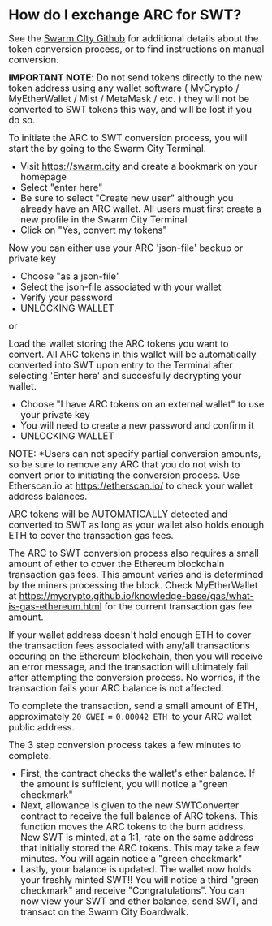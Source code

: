 # How do I exchange ARC for SWT?
<p dir="ltr"><span style="font-size: large;">See the <a href="https://github.com/swarmcity/sc-token/blob/master/token-exchange-miniwhitepaper.md#options-for-exchanging-my-tokens">Swarm CIty Github</a> for additional details about the token conversion process, or to find instructions on manual conversion.</span></p>
<p dir="ltr"><span style="font-size: large;"><strong>IMPORTANT NOTE</strong>: D<span>o not send tokens directly to the new token address using any wallet software ( MyCrypto / MyEtherWallet / Mist / MetaMask / etc. ) they will not be converted to SWT tokens this way, and will be lost if you do so.</span></span></p>
<p dir="ltr"><span><span style="font-size: large;">To initiate the ARC to SWT conversion process, you will start the by going to the Swarm City Terminal.</span></span></p>
<ul>
<li><span style="font-size: large;"><span id="docs-internal-guid-4d47cc0a-f6ab-4d13-8d5b-fc4b9901a289"><span>Visit </span><span><a href="https://swarm.city">https://swarm.city</a>&nbsp;and create a bookmark on your homepage</span></span></span></li>
<li><span style="font-size: large;"><span id="docs-internal-guid-4d47cc0a-f6ab-4d13-8d5b-fc4b9901a289"><span>Select "enter here"</span></span></span></li>
<li><span style="font-size: large;">Be sure to select "Create new user" although you already have an ARC wallet. All users must first create a new profile in the Swarm City Terminal</span></li>
<li><span style="font-size: large;">Click on "Yes, convert my tokens"</span></li>
</ul>
<p><span style="font-size: large;">Now you can either use your ARC 'json-file' backup or private key</span></p>
<ul>
<li><span style="font-size: large;">Choose "as a json-file"</span></li>
<li><span style="font-size: large;">Select the json-file associated with your wallet</span></li>
<li><span style="font-size: large;">Verify your password</span></li>
<li><span style="font-size: large;">UNLOCKING WALLET</span></li>
</ul>
<p><span style="font-size: large;">or</span></p>
<p><span style="font-size: large;">Load the wallet storing the ARC tokens you want to convert. All ARC tokens in this wallet will be automatically converted into SWT upon entry to the Terminal after selecting 'Enter here' and succesfully decrypting your wallet.</span></p>
<ul>
<li><span style="font-size: large;">Choose "I have ARC tokens on an external wallet" to use your private key</span></li>
<li><span style="font-size: large;">You will need to create a new password and confirm it</span></li>
<li><span style="font-size: large;">UNLOCKING WALLET</span></li>
</ul>
<p><span style="font-size: large;">NOTE: *Users can not specify partial conversion amounts, so be sure to remove any ARC that you do not wish to convert prior to initiating the conversion process. Use Etherscan.io at&nbsp;<a href="https://etherscan.io/">https://etherscan.io/</a> to check your wallet address balances.</span></p>
<p><span style="font-size: large;">ARC tokens will be AUTOMATICALLY detected and converted to SWT as long as your wallet also holds enough ETH to cover the transaction gas fees.</span></p>
<p><span style="font-size: large;">The ARC to SWT conversion process also requires a small amount of ether to cover the Ethereum blockchain transaction gas fees. This amount varies and is determined by the miners processing the block. Check&nbsp;MyEtherWallet at&nbsp;<a href="https://myetherwallet.github.io/knowledge-base/gas/what-is-gas-ethereum.html">https://mycrypto.github.io/knowledge-base/gas/what-is-gas-ethereum.html</a>&nbsp;for the current transaction gas fee amount.</span></p>
<p><span style="font-size: large;">If your wallet address doesn't hold enough ETH to cover the transaction fees associated with any/all transactions occuring on the Ethereum blockchain, then you will receive an error message, and the transaction will ultimately fail after attempting the conversion process. No worries, if the transaction fails your ARC balance is not affected.&nbsp;</span></p>
<p><span style="font-size: large;">To complete the transaction, send a small amount of ETH, approximately <code>20 GWEI</code><span>&nbsp;=&nbsp;</span><code>0.00042 ETH </code></span><span style="font-size: large;">to your ARC wallet public address. </span></p>
<p><span style="font-size: large;">The 3 step conversion process takes a few minutes to complete.</span></p>
<ul>
<li><span style="font-size: large;">First, the contract checks the wallet's ether balance. If the amount is sufficient, you will notice a "green checkmark"&nbsp;</span></li>
<li><span style="font-size: large;">Next, allowance is given to the new SWTConverter contract to receive the full balance of ARC tokens. This function moves the ARC tokens to the burn address. New SWT is minted, at a 1:1, rate on the same address that initially stored the ARC tokens. This may take a few minutes. You will again notice a "green checkmark"</span></li>
<li><span style="font-size: large;">Lastly, your balance is updated. The wallet now holds your freshly minted SWT!! You will notice a third "green checkmark" and receive "Congratulations". You can now view your SWT and ether balance, send SWT, and transact on the Swarm City Boardwalk.</span></li>
</ul>
